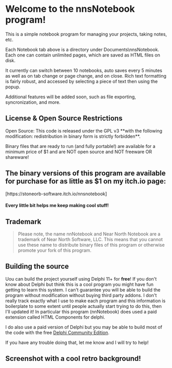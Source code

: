 <h1>Welcome to the nnsNotebook program!</h1>

This is a simple notebook program for managing your projects, taking notes, etc.

Each Notebook tab above is a directory under Documents\nnsNotebook. Each one can contain unlimited pages, which are saved as HTML files on disk.

It currently can switch between 10 notebooks, auto saves every 5 minutes as well as on tab change or page change, and on close. Rich text formatting is fairly robust, and accessed by selecting a piece of text then using the popup.

Additional features will be added soon, such as file exporting, syncronization, and more.

<h2>License & Open Source Restrictions</h2>
Open Source: This code is released under the GPL v3 **with the following modification: redistribution in binary form is strictly forbidden**.

Binary files that are ready to run (and fully portable!) are available for a minimum price of $1 and are NOT open source and NOT freeware OR shareware! 

<h2>The binary versions of this program are available for purchase for as little as $1 on my itch.io page:</h2>
[https://stoneorb-software.itch.io/nnsnotebook]

<h4>Every little bit helps me keep making cool stuff!</h4>

<h2>Trademark</h2>

> Please note, the name nnNotebook and Near North Notebook are a trademark of Near North Software, LLC.
> This means that you cannot use these name to distribute binary files of this program or otherwise
> promote your fork of this program.

<h2>Building the source</h2>

Uou can build the project yourself using Delphi 11+ for **free**! If you don't know about Delphi but think this is a cool program you might have fun getting to learn this system. I can't guarantee you will be able to build the program without modification without buying third party addons. I don't really track exactly what I use to make each program and this information is boilerplate to some extent until people actually start trying to do this, then I'll updated it! In particular this program (nnNotebook) does used a paid extension called HTML Components for delphi.

I do also use a paid version of Delphi but you may be able to build most of the code with the free [Delphi Community Edition](https://www.embarcadero.com/products/delphi/starter/free-download).

If you have any trouble doing that, let me know and I will try to help!

<h2>Screenshot with a cool retro background!</h2
<img src="nnsNotebook-Repository-OG-Hero1.png" />
